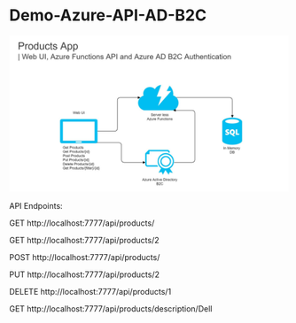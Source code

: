 # Demo-Azure-API-AD-B2C

![Design](https://github.com/disaw/Demo-Azure-API-AD-B2C/blob/master/Documents/Design.JPG?raw=true)



API Endpoints:

GET http://localhost:7777/api/products/

GET http://localhost:7777/api/products/2

POST http://localhost:7777/api/products/

PUT http://localhost:7777/api/products/2

DELETE http://localhost:7777/api/products/1

GET http://localhost:7777/api/products/description/Dell
